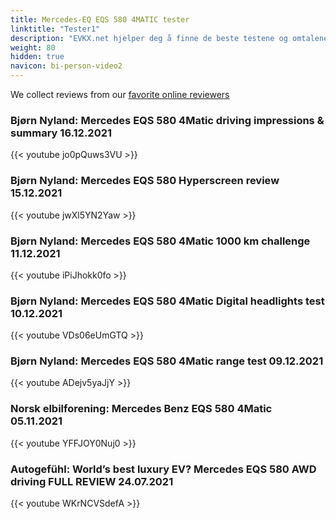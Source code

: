 ```yaml
---
title: Mercedes-EQ EQS 580 4MATIC tester
linktitle: "Tester1"
description: "EVKX.net hjelper deg å finne de beste testene og omtalene av denne modellen. "
weight: 80
hidden: true
navicon: bi-person-video2
---
```

We collect reviews from our [favorite online reviewers](/guides/evreviewers/)

### Bjørn Nyland: Mercedes EQS 580 4Matic driving impressions & summary 16.12.2021

{{< youtube jo0pQuws3VU >}}

### Bjørn Nyland: Mercedes EQS 580 Hyperscreen review 15.12.2021

{{< youtube jwXl5YN2Yaw >}}

### Bjørn Nyland: Mercedes EQS 580 4Matic 1000 km challenge 11.12.2021

{{< youtube iPiJhokk0fo >}}

### Bjørn Nyland: Mercedes EQS 580 4Matic Digital headlights test 10.12.2021

{{< youtube VDs06eUmGTQ >}}

### Bjørn Nyland: Mercedes EQS 580 4Matic range test 09.12.2021

{{< youtube ADejv5yaJjY >}}

### Norsk elbilforening: Mercedes Benz EQS 580 4Matic 05.11.2021

{{< youtube YFFJOY0Nuj0 >}}

### Autogefühl: World’s best luxury EV? Mercedes EQS 580 AWD driving FULL REVIEW 24.07.2021

{{< youtube WKrNCVSdefA >}}

